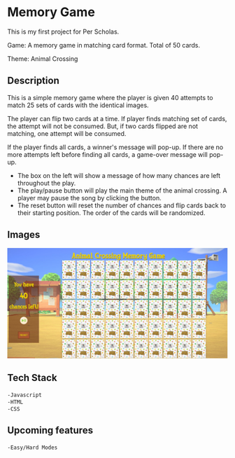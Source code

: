 # Memory Game
This is my first project for Per Scholas.

Game: A memory game in matching card format. Total of 50 cards.

Theme: Animal Crossing
## Description
This is a simple memory game where the player is given 40 attempts to match 25 sets of cards with the identical images. 

The player can flip two cards at a time. If player finds matching set of cards, the attempt will not be consumed. But, if two cards flipped are not matching, one attempt will be consumed.

If the player finds all cards, a winner's message will pop-up. If there are no more attempts left before finding all cards, a game-over message will pop-up.

- The box on the left will show a message of how many chances are left throughout the play.
- The play/pause button will play the main theme of the animal crossing. A player may pause the song by clicking the button.
- The reset button will reset the number of chances and flip cards back to their starting position. The order of the cards will be randomized.

## Images
<img src='./images/readme gameplay.JPG' alt='Main Game Screen' title='Game Screen'>

## Tech Stack
    -Javascript
    -HTML
    -CSS

## Upcoming features

    -Easy/Hard Modes